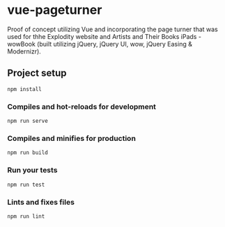 # vue-pageturner

Proof of concept utilizing Vue and incorporating the page turner that was used for thhe Explodity website and Artists and Their Books iPads - wowBook (built utilizing jQuery, jQuery UI, wow, jQuery Easing & Modernizr).

## Project setup
```
npm install
```

### Compiles and hot-reloads for development
```
npm run serve
```

### Compiles and minifies for production
```
npm run build
```

### Run your tests
```
npm run test
```

### Lints and fixes files
```
npm run lint
```
